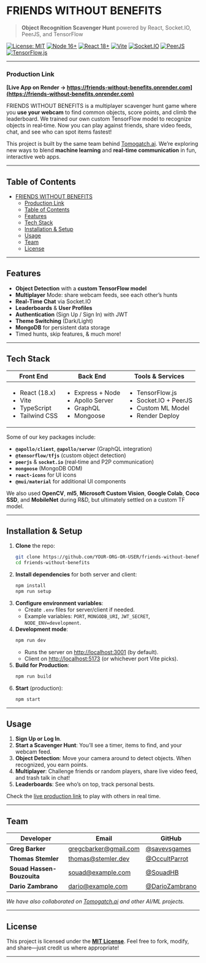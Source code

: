 # FRIENDS WITHOUT BENEFITS

> **Object Recognition Scavenger Hunt** powered by React, Socket.IO, PeerJS, and TensorFlow

[![License: MIT](https://img.shields.io/badge/License-MIT-yellow.svg)](LICENSE)
[![Node 16+](https://img.shields.io/badge/Node-16%2B-green.svg)](https://nodejs.org)
[![React 18+](https://img.shields.io/badge/React-18.3.1-blue.svg)](https://react.dev/)
[![Vite](https://img.shields.io/badge/Build-Vite%206.0.6-orange)](https://vitejs.dev/)
[![Socket.IO](https://img.shields.io/badge/Socket.IO-4.8.1-lightgrey)](https://socket.io/)
[![PeerJS](https://img.shields.io/badge/PeerJS-1.5.4-green.svg)](https://peerjs.com/)
[![TensorFlow.js](https://img.shields.io/badge/TensorFlow.js-4.22.0-orange.svg)](https://www.tensorflow.org/js)

---

### Production Link

**[Live App on Render → https://friends-without-benefits.onrender.com](https://friends-without-benefits.onrender.com)**

FRIENDS WITHOUT BENEFITS is a multiplayer scavenger hunt game where you **use your webcam** to find common objects, score points, and climb the leaderboard. We trained our own custom TensorFlow model to recognize objects in real‐time. Now you can play against friends, share video feeds, chat, and see who can spot items fastest!

This project is built by the same team behind [Tomogatch.ai](https://github.com/OccultParrot/Tomogatch.ai). We’re exploring new ways to blend **machine learning** and **real‐time communication** in fun, interactive web apps.

---

## Table of Contents

- [FRIENDS WITHOUT BENEFITS](#friends-without-benefits)
    - [Production Link](#production-link)
  - [Table of Contents](#table-of-contents)
  - [Features](#features)
  - [Tech Stack](#tech-stack)
  - [Installation \& Setup](#installation--setup)
  - [Usage](#usage)
  - [Team](#team)
  - [License](#license)

---

## Features

- **Object Detection** with a **custom TensorFlow model**
- **Multiplayer** Mode: share webcam feeds, see each other’s hunts
- **Real‐Time Chat** via Socket.IO
- **Leaderboards** & **User Profiles**
- **Authentication** (Sign Up / Sign In) with JWT
- **Theme Switching** (Dark/Light)
- **MongoDB** for persistent data storage
- Timed hunts, skip features, & much more!

---

## Tech Stack

| Front End                                                                           | Back End                                                                                | Tools & Services                                                                                         |
| ----------------------------------------------------------------------------------- | --------------------------------------------------------------------------------------- | -------------------------------------------------------------------------------------------------------- |
| <ul><li>React (18.x)</li><li>Vite</li><li>TypeScript</li><li>Tailwind CSS</li></ul> | <ul><li>Express + Node</li><li>Apollo Server</li><li>GraphQL</li><li>Mongoose</li></ul> | <ul><li>TensorFlow.js</li><li>Socket.IO + PeerJS</li><li>Custom ML Model</li><li>Render Deploy</li></ul> |

Some of our key packages include:

- **`@apollo/client`**, **`@apollo/server`** (GraphQL integration)
- **`@tensorflow/tfjs`** (custom object detection)
- **`peerjs`** & **`socket.io`** (real‐time and P2P communication)
- **`mongoose`** (MongoDB ODM)
- **`react-icons`** for UI icons
- **`@mui/material`** for additional UI components

We also used **OpenCV**, **ml5**, **Microsoft Custom Vision**, **Google Colab**, **Coco SSD**, and **MobileNet** during R&D, but ultimately settled on a custom TF model.

---

## Installation & Setup

1. **Clone** the repo:
   ```bash
   git clone https://github.com/YOUR-ORG-OR-USER/friends-without-benefits.git
   cd friends-without-benefits
   ```
2. **Install dependencies** for both server and client:
   ```bash
   npm install
   npm run setup
   ```
3. **Configure environment variables**:
   - Create `.env` files for server/client if needed.
   - Example variables: `PORT`, `MONGODB_URI`, `JWT_SECRET`, `NODE_ENV=development`.
4. **Development mode**:
   ```bash
   npm run dev
   ```
   - Runs the server on <http://localhost:3001> (by default).
   - Client on <http://localhost:5173> (or whichever port Vite picks).
5. **Build for Production**:
   ```bash
   npm run build
   ```
6. **Start** (production):
   ```bash
   npm start
   ```

---

## Usage

1. **Sign Up or Log In**.
2. **Start a Scavenger Hunt**: You’ll see a timer, items to find, and your webcam feed.
3. **Object Detection**: Move your camera around to detect objects. When recognized, you earn points.
4. **Multiplayer**: Challenge friends or random players, share live video feed, and trash talk in chat!
5. **Leaderboards**: See who’s on top, track personal bests.

Check the [live production link](https://friends-without-benefits.onrender.com) to play with others in real time.

---

## Team

| Developer                  | Email                 | GitHub                                             |
| -------------------------- |-----------------------| -------------------------------------------------- |
| **Greg Barker**            | gregcbarker@gmail.com | [@savevsgames](https://github.com/savevsgames)     |
| **Thomas Stemler**         | thomas@stemler.dev    | [@OccultParrot](https://github.com/OccultParrot) |
| **Souad Hassen-Bouzouita** | souad@example.com     | [@SouadHB](https://github.com/SouadHB)             |
| **Dario Zambrano**         | dario@example.com     | [@DarioZambrano](https://github.com/DarioZambrano) |

_We have also collaborated on [Tomogatch.ai](https://github.com/OccultParrot/Tomogatch.ai) and other AI/ML projects._

---

## License

This project is licensed under the **[MIT License](LICENSE)**. Feel free to fork, modify, and share—just credit us where appropriate!

---
